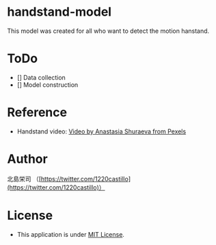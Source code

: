 # handstand-model
This model was created for all who want to detect the motion hanstand.


# ToDo
- [] Data collection
- [] Model construction


# Reference
- Handstand video: [Video by Anastasia Shuraeva from Pexels](https://www.pexels.com/video/woman-doing-a-handstand-4943921/)

# Author
北島栄司 （[https://twitter.com/1220castillo](https://twitter.com/1220castillo)）


# License
- This application is under [MIT License](https://github.com/ai-coach-eiji/handstand-model/blob/main/LICENSE).

